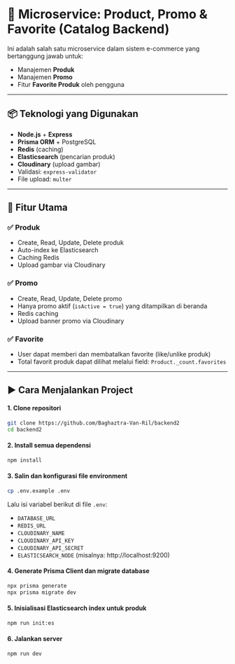 # 🧩 Microservice: Product, Promo & Favorite (Catalog Backend)

Ini adalah salah satu microservice dalam sistem e-commerce yang bertanggung jawab untuk:

- Manajemen **Produk**
- Manajemen **Promo**
- Fitur **Favorite Produk** oleh pengguna

---

## 📦 Teknologi yang Digunakan

- **Node.js** + **Express**
- **Prisma ORM** + PostgreSQL
- **Redis** (caching)
- **Elasticsearch** (pencarian produk)
- **Cloudinary** (upload gambar)
- Validasi: `express-validator`
- File upload: `multer`

---

## 🚀 Fitur Utama

### ✅ Produk
- Create, Read, Update, Delete produk
- Auto-index ke Elasticsearch
- Caching Redis
- Upload gambar via Cloudinary

### ✅ Promo
- Create, Read, Update, Delete promo
- Hanya promo aktif (`isActive = true`) yang ditampilkan di beranda
- Redis caching
- Upload banner promo via Cloudinary

### ✅ Favorite
- User dapat memberi dan membatalkan favorite (like/unlike produk)
- Total favorit produk dapat dilihat melalui field:
  `Product._count.favorites`

---

## ▶️ Cara Menjalankan Project


#### 1. Clone repositori
```bash
git clone https://github.com/Baghaztra-Van-Ril/backend2
cd backend2
```

#### 2. Install semua dependensi
```bash
npm install
```

#### 3. Salin dan konfigurasi file environment
```bash
cp .env.example .env
```

Lalu isi variabel berikut di file `.env`:
- `DATABASE_URL`
- `REDIS_URL`
- `CLOUDINARY_NAME`
- `CLOUDINARY_API_KEY`
- `CLOUDINARY_API_SECRET`
- `ELASTICSEARCH_NODE` (misalnya: http://localhost:9200)

#### 4. Generate Prisma Client dan migrate database
```bash
npx prisma generate
npx prisma migrate dev
```

#### 5. Inisialisasi Elasticsearch index untuk produk
```bash
npm run init:es
```

#### 6. Jalankan server
```bash
npm run dev
```
